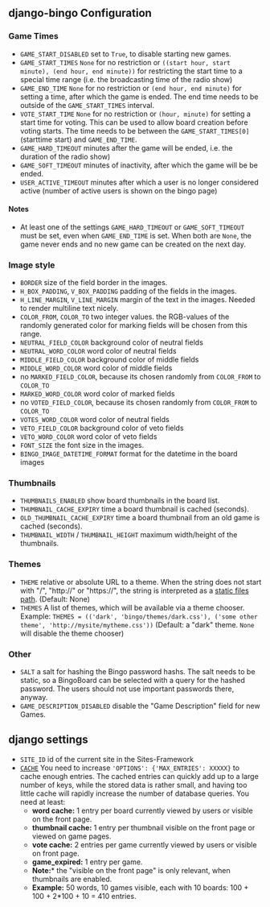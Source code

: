 django-bingo Configuration
-------------

### Game Times

* ```GAME_START_DISABLED``` set to ```True```, to disable starting new games.
* ```GAME_START_TIMES``` ```None``` for no restriction or ```((start hour, start minute), (end hour, end minute))``` for restricting the start time to a special time range (i.e. the broadcasting time of the radio show)
* ```GAME_END_TIME``` ```None``` for no restriction or ```(end hour, end minute)``` for setting a time, after which the game is ended. The end time needs to be outside of the ```GAME_START_TIMES``` interval.
* ```VOTE_START_TIME``` ```None``` for no restriction or ```(hour, minute)``` for setting a start time for voting. This can be used to allow board creation before voting starts. The time needs to be between the ```GAME_START_TIMES[0]```(starttime start) and ```GAME_END_TIME```.
* ```GAME_HARD_TIMEOUT``` minutes after the game will be ended, i.e. the duration of the radio show)
* ```GAME_SOFT_TIMEOUT``` minutes of inactivity, after which the game will be be ended.
* ```USER_ACTIVE_TIMEOUT``` minutes after which a user is no longer considered active (number of active users is shown on the bingo page)

#### Notes
* At least one of the settings ```GAME_HARD_TIMEOUT``` or ```GAME_SOFT_TIMEOUT``` must be set, even when ```GAME_END_TIME``` is set. When both are ```None```, the game never ends and no new game can be created on the next day.

### Image style

* ```BORDER``` size of the field border in the images.
* ```H_BOX_PADDING```, ```V_BOX_PADDING``` padding of the fields in the images.
* ```H_LINE_MARGIN```, ```V_LINE_MARGIN``` margin of the text in the images. Needed to render multiline text nicely.
* ```COLOR_FROM```, ```COLOR_TO``` two integer values. the RGB-values of the randomly generated color for marking fields will be chosen from this range.
* ```NEUTRAL_FIELD_COLOR``` background color of neutral fields
* ```NEUTRAL_WORD_COLOR``` word color of neutral fields
* ```MIDDLE_FIELD_COLOR``` background color of middle fields
* ```MIDDLE_WORD_COLOR``` word color of middle fields
* no ```MARKED_FIELD_COLOR```, because its chosen randomly from ```COLOR_FROM``` to ```COLOR_TO```
* ```MARKED_WORD_COLOR``` word color of marked fields
* no ```VOTED_FIELD_COLOR```, because its chosen randomly from ```COLOR_FROM``` to ```COLOR_TO```
* ```VOTES_WORD_COLOR``` word color of neutral fields
* ```VETO_FIELD_COLOR``` background color of veto fields
* ```VETO_WORD_COLOR``` word color of veto fields
* ```FONT_SIZE``` the font size in the images.
* ```BINGO_IMAGE_DATETIME_FORMAT``` format for the datetime in the board images

### Thumbnails

* ```THUMBNAILS_ENABLED``` show board thumbnails in the board list.
* ```THUMBNAIL_CACHE_EXPIRY``` time a board thumbnail is cached (seconds).
* ```OLD_THUMBNAIL_CACHE_EXPIRY``` time a board thumbnail from an old game is cached (seconds).
* ```THUMBNAIL_WIDTH``` / ```THUMBNAIL_HEIGHT``` maximum width/height of the thumbnails.

### Themes

* ```THEME``` relative or absolute URL to a theme. When the string does not start with "/", "http://" or "https://", the string is interpreted as a [static files path](https://docs.djangoproject.com/en/1.5/ref/contrib/staticfiles/). (Default: None)
* ```THEMES``` A list of themes, which will be available via a theme chooser. Example: ```THEMES = (('dark', 'bingo/themes/dark.css'), ('some other theme', 'http://mysite/mytheme.css'))``` (Default: a "dark" theme. ```None``` will disable the theme chooser)

### Other

* ```SALT``` a salt for hashing the Bingo password hashs. The salt needs to be static, so a BingoBoard can be selected with a query for the hashed password. The users should not use important passwords there, anyway.
* ```GAME_DESCRIPTION_DISABLED``` disable the "Game Description" field for new Games.

## django settings

* ```SITE_ID``` id of the current site in the Sites-Framework
* [```CACHE```](https://docs.djangoproject.com/en/1.5/topics/cache/#setting-up-the-cache)
  You need to increase ```'OPTIONS': {'MAX_ENTRIES': XXXXX}``` to cache enough entries.
  The cached entries can quickly add up to a large number of keys, while the stored data is rather small,
  and having too little cache will rapidly increase the number of database queries.
  You need at least:
  * **word cache:** 1 entry per board currently viewed by users or visible on the front page.
  * **thumbnail cache:** 1 entry per thumbnail visible on the front page or viewed on game pages.
  * **vote cache:** 2 entries per game currently viewed by users or visible on front page.
  * **game_expired:** 1 entry per game.
  * **Note:*** the "visible on the front page" is only relevant, when thumbnails are enabled.
  * **Example:** 50 words, 10 games visible, each with 10 boards: 100 + 100 + 2*100 + 10 = 410 entries.
